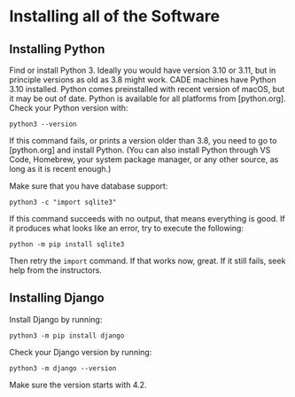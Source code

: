 Installing all of the Software
==============================

Installing Python
-----------------

Find or install Python 3. Ideally you would have version 3.10 or 3.11,
but in principle versions as old as 3.8 might work. CADE machines have
Python 3.10 installed. Python comes preinstalled with recent version
of macOS, but it may be out of date. Python is available for all
platforms from [python.org]. Check your Python version with:

    python3 --version

If this command fails, or prints a version older than 3.8, you need to
go to [python.org] and install Python. (You can also install Python
through VS Code, Homebrew, your system package manager, or any other
source, as long as it is recent enough.)

Make sure that you have database support:

    python3 -c "import sqlite3"

If this command succeeds with no output, that means everything is
good. If it produces what looks like an error, try to execute the
following:

    python -m pip install sqlite3
    
Then retry the `import` command. If that works now, great. If it still
fails, seek help from the instructors.

Installing Django
-----------------

Install Django by running:

    python3 -m pip install django

Check your Django version by running:

    python3 -m django --version
    
Make sure the version starts with 4.2.
